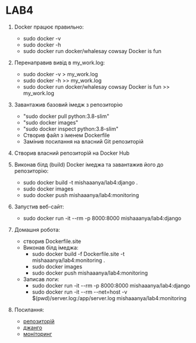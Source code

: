# LAB4

1. Docker працює правильно:
   - sudo docker -v
   - sudo docker -h
   - sudo docker run docker/whalesay cowsay Docker is fun 
     
2. Перенаправив вивід в my_work.log:
   - sudo docker -v > my_work.log
   - sudo docker -h >> my_work.log 
   - sudo docker run docker/whalesay cowsay Docker is fun >> my_work.log
3. Завантажив базовий імедж з репозиторію
   - "sudo docker pull python:3.8-slim"
   - "sudo docker images"
   - "sudo docker inspect python:3.8-slim"
   - Створив файл з іменем Dockerfile
   - Замінив посилання на власний Git репозиторій
4. Створив власний репозиторій на Docker Hub

5. Виконав білд (build) Docker імеджа та завантажив його до репозиторію:
   - sudo docker build -t mishaaanya/lab4:django .
   - sudo docker images
   - sudo docker push mishaaanya/lab4:monitoring
6. Запустив веб-сайт:
    - sudo docker run -it --rm -p 8000:8000 mishaaanya/lab4:django
7. Домашня робота:
   - створив Dockerfile.site
   - Виконав білд імеджа:
       - sudo docker build -f Dockerfile.site -t mishaaanya/lab4:monitoring .
       - sudo docker images
       - sudo docker push mishaaanya/lab4:monitoring
   - Записав логи: 
        - sudo docker run -it --rm -p 8000:8000 mishaaanya/lab4:django
        - sudo docker run -it --rm --net=host -v $(pwd)/server.log:/app/server.log mishaaanya/lab4:monitoring
8. Посилання:
    - [репозиторій](https://hub.docker.com/repository/docker/mishaaanya/lab4)
    - [джанго](https://hub.docker.com/layers/131316738/mishaaanya/lab4/django/images/sha256-4d7f4a96c18db35c77f0e64afdd2a9d11cbe016c9df2139da43d62ee2186fa70?context=explore)
    - [моніторинг](https://hub.docker.com/layers/131321338/mishaaanya/lab4/monitoring/images/sha256-4571c768a55b97d0c40a23367b899807f1107fab9d7b8f8d075e5264fee637e6?context=explore)

